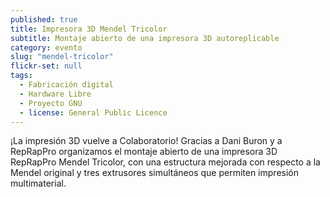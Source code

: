 ```yaml
---
published: true
title: Impresora 3D Mendel Tricolor
subtitle: Montaje abierto de una impresora 3D autoreplicable
category: evento
slug: "mendel-tricolor"
flickr-set: null
tags: 
  - Fabricación digital
  - Hardware Libre
  - Proyecto GNU
  - license: General Public Licence
---
```


¡La impresión 3D vuelve a Colaboratorio! Gracias a Dani Buron y a RepRapPro organizamos el montaje abierto de una impresora 3D RepRapPro Mendel Tricolor, con una estructura mejorada con respecto a la Mendel original y tres extrusores simultáneos que permiten impresión multimaterial.
